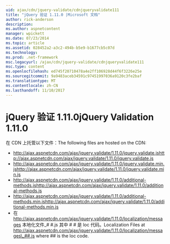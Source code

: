 ```yaml
---
uid: ajax/cdn/jquery-validate/cdnjqueryvalidate111
title: "jQuery 验证 1.11.0 |Microsoft 文档"
author: rick-anderson
description: 
ms.author: aspnetcontent
manager: wpickett
ms.date: 07/23/2014
ms.topic: article
ms.assetid: 028452a2-a3c2-494b-b5e9-b1677cb5c07d
ms.technology: 
ms.prod: .net-framework
msc.legacyurl: /ajax/cdn/jquery-validate/cdnjqueryvalidate111
msc.type: content
ms.openlocfilehash: ed745f20710478a4e2ff106928d44f6f3226e25e
ms.sourcegitcommit: 9a9483aceb34591c97451997036a9120c3fe2baf
ms.translationtype: MT
ms.contentlocale: zh-CN
ms.lasthandoff: 11/10/2017
---
```

<a name="jquery-validation-1110"></a><span data-ttu-id="52d26-102">jQuery 验证 1.11.0</span><span class="sxs-lookup"><span data-stu-id="52d26-102">jQuery Validation 1.11.0</span></span>
====================
<span data-ttu-id="52d26-103">在 CDN 上托管以下文件：</span><span class="sxs-lookup"><span data-stu-id="52d26-103">The following files are hosted on the CDN:</span></span>

- <span data-ttu-id="52d26-104">http://ajax.aspnetcdn.com/ajax/jquery.validate/1.11.0/jquery.validate.js</span><span class="sxs-lookup"><span data-stu-id="52d26-104">http://ajax.aspnetcdn.com/ajax/jquery.validate/1.11.0/jquery.validate.js</span></span>
- <span data-ttu-id="52d26-105">http://ajax.aspnetcdn.com/ajax/jquery.validate/1.11.0/jquery.validate.min.js</span><span class="sxs-lookup"><span data-stu-id="52d26-105">http://ajax.aspnetcdn.com/ajax/jquery.validate/1.11.0/jquery.validate.min.js</span></span>
- <span data-ttu-id="52d26-106">http://ajax.aspnetcdn.com/ajax/jquery.validate/1.11.0/additional-methods.js</span><span class="sxs-lookup"><span data-stu-id="52d26-106">http://ajax.aspnetcdn.com/ajax/jquery.validate/1.11.0/additional-methods.js</span></span>
- <span data-ttu-id="52d26-107">http://ajax.aspnetcdn.com/ajax/jquery.validate/1.11.0/additional-methods.min.js</span><span class="sxs-lookup"><span data-stu-id="52d26-107">http://ajax.aspnetcdn.com/ajax/jquery.validate/1.11.0/additional-methods.min.js</span></span>
- <span data-ttu-id="52d26-108">在 http://ajax.aspnetcdn.com/ajax/jquery.validate/1.11.0/localization/messages 本地化文件\_# #.js 其中 # # 是 loc 代码。</span><span class="sxs-lookup"><span data-stu-id="52d26-108">Localization Files at http://ajax.aspnetcdn.com/ajax/jquery.validate/1.11.0/localization/messages\_##.js where ## is the loc code.</span></span>
